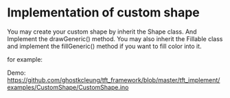 # Implementation of custom shape

You may create your custom shape by inherit the Shape class. And Implement the drawGeneric() method. You may also inherit the Fillable class and implement the fillGeneric() method if you want to fill color into it.

for example:


Demo: https://github.com/ghostkcleung/tft_framework/blob/master/tft_implement/examples/CustomShape/CustomShape.ino
